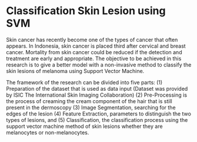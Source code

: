 # Classification Skin Lesion using SVM

Skin cancer has recently become one of the types of cancer that often
appears. In Indonesia, skin cancer is placed third after cervical and breast
cancer. Mortality from skin cancer could be reduced if the detection and
treatment are early and appropriate. The objective to be achieved in this
research is to give a better model with a non-invasive method to classify
the skin lesions of melanoma using Support Vector Machine.

The framework of the research can be divided into five parts:
(1) Preparation of the dataset that is used as data input (Dataset was provided by ISIC The International Skin Imaging Collaboration)
(2) Pre-Processing is the process of creaming the cream component of the hair that is still present in the dermoscopy
(3) Image Segmentation, searching for the edges of the lesion
(4) Feature Extraction, parameters to distinguish the two types of lesions, and 
(5) Classification, the classification process using the support vector machine method of skin lesions whether they are melanocytes or non-melanocytes.
